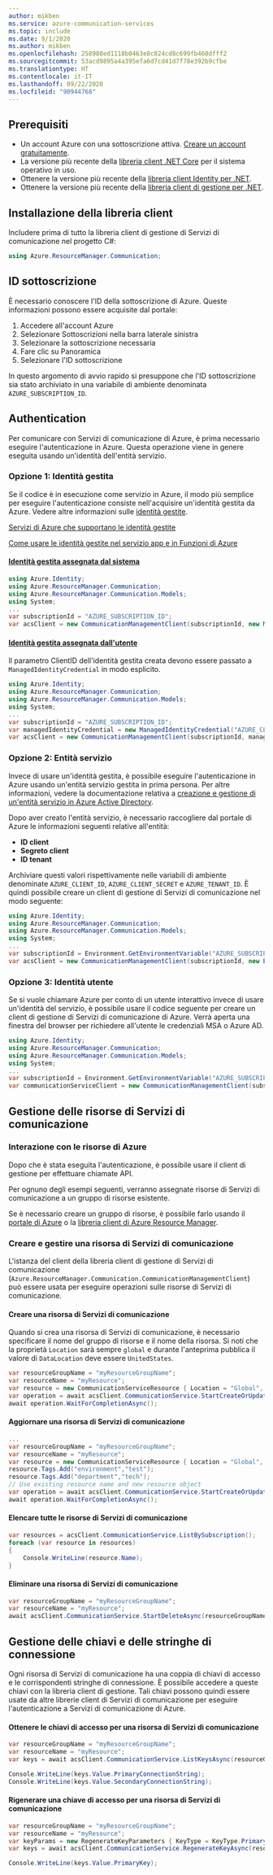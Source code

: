 ```yaml
---
author: mikben
ms.service: azure-communication-services
ms.topic: include
ms.date: 9/1/2020
ms.author: mikben
ms.openlocfilehash: 258908ed1118b0463e8c824cd8c699fb460dfff2
ms.sourcegitcommit: 53acd9895a4a395efa6d7cd41d7f78e392b9cfbe
ms.translationtype: HT
ms.contentlocale: it-IT
ms.lasthandoff: 09/22/2020
ms.locfileid: "90944768"
---
```

## <a name="prerequisites"></a>Prerequisiti

- Un account Azure con una sottoscrizione attiva. [Creare un account gratuitamente](https://azure.microsoft.com/free/dotnet/).
- La versione più recente della [libreria client .NET Core](https://dotnet.microsoft.com/download/dotnet-core) per il sistema operativo in uso.
- Ottenere la versione più recente della [libreria client Identity per .NET](https://docs.microsoft.com/dotnet/api/azure.identity?view=azure-dotnet).
- Ottenere la versione più recente della [libreria client di gestione per .NET](../../concepts/sdk-options.md).

## <a name="installing-the-client-library"></a>Installazione della libreria client

Includere prima di tutto la libreria client di gestione di Servizi di comunicazione nel progetto C#:

```csharp
using Azure.ResourceManager.Communication;
```

## <a name="subscription-id"></a>ID sottoscrizione

È necessario conoscere l'ID della sottoscrizione di Azure. Queste informazioni possono essere acquisite dal portale:

1.  Accedere all'account Azure
2.  Selezionare Sottoscrizioni nella barra laterale sinistra
3.  Selezionare la sottoscrizione necessaria
4.  Fare clic su Panoramica
5.  Selezionare l'ID sottoscrizione

In questo argomento di avvio rapido si presuppone che l'ID sottoscrizione sia stato archiviato in una variabile di ambiente denominata `AZURE_SUBSCRIPTION_ID`.

## <a name="authentication"></a>Authentication

Per comunicare con Servizi di comunicazione di Azure, è prima necessario eseguire l'autenticazione in Azure. Questa operazione viene in genere eseguita usando un'identità dell'entità servizio.

### <a name="option-1-managed-identity"></a>Opzione 1: Identità gestita

Se il codice è in esecuzione come servizio in Azure, il modo più semplice per eseguire l'autenticazione consiste nell'acquisire un'identità gestita da Azure. Vedere altre informazioni sulle [identità gestite](https://docs.microsoft.com/azure/active-directory/managed-identities-azure-resources/overview).

[Servizi di Azure che supportano le identità gestite](https://docs.microsoft.com/azure/active-directory/managed-identities-azure-resources/services-support-managed-identities)

[Come usare le identità gestite nel servizio app e in Funzioni di Azure](https://docs.microsoft.com/azure/app-service/overview-managed-identity?tabs=dotnet)

#### <a name="system-assigned-managed-identity"></a>[Identità gestita assegnata dal sistema](https://docs.microsoft.com/azure/app-service/overview-managed-identity?tabs=dotnet#add-a-system-assigned-identity)

```csharp
using Azure.Identity;
using Azure.ResourceManager.Communication;
using Azure.ResourceManager.Communication.Models;
using System;
...
var subscriptionId = "AZURE_SUBSCRIPTION_ID";
var acsClient = new CommunicationManagementClient(subscriptionId, new ManagedIdentityCredential());
```

#### <a name="user-assigned-managed-identity"></a>[Identità gestita assegnata dall'utente](https://docs.microsoft.com/azure/app-service/overview-managed-identity?tabs=dotnet#add-a-user-assigned-identity)

Il parametro ClientID dell'identità gestita creata devono essere passato a `ManagedIdentityCredential` in modo esplicito.

```csharp
using Azure.Identity;
using Azure.ResourceManager.Communication;
using Azure.ResourceManager.Communication.Models;
using System;
...
var subscriptionId = "AZURE_SUBSCRIPTION_ID";
var managedIdentityCredential = new ManagedIdentityCredential("AZURE_CLIENT_ID");
var acsClient = new CommunicationManagementClient(subscriptionId, managedIdentityCredential);
```

### <a name="option-2-service-principal"></a>Opzione 2: Entità servizio

Invece di usare un'identità gestita, è possibile eseguire l'autenticazione in Azure usando un'entità servizio gestita in prima persona. Per altre informazioni, vedere la documentazione relativa a [creazione e gestione di un'entità servizio in Azure Active Directory](https://docs.microsoft.com/azure/active-directory/develop/howto-create-service-principal-portal).

Dopo aver creato l'entità servizio, è necessario raccogliere dal portale di Azure le informazioni seguenti relative all'entità:

- **ID client**
- **Segreto client**
- **ID tenant**

Archiviare questi valori rispettivamente nelle variabili di ambiente denominate `AZURE_CLIENT_ID`, `AZURE_CLIENT_SECRET` e `AZURE_TENANT_ID`. È quindi possibile creare un client di gestione di Servizi di comunicazione nel modo seguente:

```csharp
using Azure.Identity;
using Azure.ResourceManager.Communication;
using Azure.ResourceManager.Communication.Models;
using System;
...
var subscriptionId = Environment.GetEnvironmentVariable("AZURE_SUBSCRIPTION_ID");
var acsClient = new CommunicationManagementClient(subscriptionId, new EnvironmentCredential());
```

### <a name="option-3-user-identity"></a>Opzione 3: Identità utente

Se si vuole chiamare Azure per conto di un utente interattivo invece di usare un'identità del servizio, è possibile usare il codice seguente per creare un client di gestione di Servizi di comunicazione di Azure. Verrà aperta una finestra del browser per richiedere all'utente le credenziali MSA o Azure AD.

```csharp
using Azure.Identity;
using Azure.ResourceManager.Communication;
using Azure.ResourceManager.Communication.Models;
using System;
...
var subscriptionId = Environment.GetEnvironmentVariable("AZURE_SUBSCRIPTION_ID");
var communicationServiceClient = new CommunicationManagementClient(subscriptionId, new InteractiveBrowserCredential());
```

## <a name="managing-communication-services-resources"></a>Gestione delle risorse di Servizi di comunicazione

### <a name="interacting-with-azure-resources"></a>Interazione con le risorse di Azure

Dopo che è stata eseguita l'autenticazione, è possibile usare il client di gestione per effettuare chiamate API.

Per ognuno degli esempi seguenti, verranno assegnate risorse di Servizi di comunicazione a un gruppo di risorse esistente.

Se è necessario creare un gruppo di risorse, è possibile farlo usando il [portale di Azure](https://docs.microsoft.com/azure/azure-resource-manager/management/manage-resource-groups-portal) o la [libreria client di Azure Resource Manager](https://github.com/Azure/azure-sdk-for-net/blob/master/doc/mgmt_preview_quickstart.md).

### <a name="create-and-manage-a-communication-services-resource"></a>Creare e gestire una risorsa di Servizi di comunicazione

L'istanza del client della libreria client di gestione di Servizi di comunicazione (``Azure.ResourceManager.Communication.CommunicationManagementClient``) può essere usata per eseguire operazioni sulle risorse di Servizi di comunicazione.

#### <a name="create-a-communication-services-resource"></a>Creare una risorsa di Servizi di comunicazione

Quando si crea una risorsa di Servizi di comunicazione, è necessario specificare il nome del gruppo di risorse e il nome della risorsa. Si noti che la proprietà `Location` sarà sempre `global` e durante l'anteprima pubblica il valore di `DataLocation` deve essere `UnitedStates`.

```csharp
var resourceGroupName = "myResourceGroupName";
var resourceName = "myResource";
var resource = new CommunicationServiceResource { Location = "Global", DataLocation = "UnitedStates"  };
var operation = await acsClient.CommunicationService.StartCreateOrUpdateAsync(resourceGroupName, resourceName, resource);
await operation.WaitForCompletionAsync();
```

#### <a name="update-a-communication-services-resource"></a>Aggiornare una risorsa di Servizi di comunicazione

```csharp
...
var resourceGroupName = "myResourceGroupName";
var resourceName = "myResource";
var resource = new CommunicationServiceResource { Location = "Global", DataLocation = "UnitedStates" };
resource.Tags.Add("environment","test");
resource.Tags.Add("department","tech");
// Use existing resource name and new resource object
var operation = await acsClient.CommunicationService.StartCreateOrUpdateAsync(resourceGroupName, resourceName, resource);
await operation.WaitForCompletionAsync();
```

#### <a name="list-all-communication-services-resources"></a>Elencare tutte le risorse di Servizi di comunicazione

```csharp
var resources = acsClient.CommunicationService.ListBySubscription();
foreach (var resource in resources)
{
    Console.WriteLine(resource.Name);
}
```

#### <a name="delete-a-communication-services-resource"></a>Eliminare una risorsa di Servizi di comunicazione

```csharp
var resourceGroupName = "myResourceGroupName";
var resourceName = "myResource";
await acsClient.CommunicationService.StartDeleteAsync(resourceGroupName, resourceName);
```

## <a name="managing-keys-and-connection-strings"></a>Gestione delle chiavi e delle stringhe di connessione

Ogni risorsa di Servizi di comunicazione ha una coppia di chiavi di accesso e le corrispondenti stringhe di connessione. È possibile accedere a queste chiavi con la libreria client di gestione. Tali chiavi possono quindi essere usate da altre librerie client di Servizi di comunicazione per eseguire l'autenticazione a Servizi di comunicazione di Azure.

#### <a name="get-access-keys-for-a-communication-services-resource"></a>Ottenere le chiavi di accesso per una risorsa di Servizi di comunicazione

```csharp
var resourceGroupName = "myResourceGroupName";
var resourceName = "myResource";
var keys = await acsClient.CommunicationService.ListKeysAsync(resourceGroupName, resourceName);

Console.WriteLine(keys.Value.PrimaryConnectionString);
Console.WriteLine(keys.Value.SecondaryConnectionString);
```

#### <a name="regenerate-an-access-key-for-a-communication-services-resource"></a>Rigenerare una chiave di accesso per una risorsa di Servizi di comunicazione

```csharp
var resourceGroupName = "myResourceGroupName";
var resourceName = "myResource";
var keyParams = new RegenerateKeyParameters { KeyType = KeyType.Primary };
var keys = await acsClient.CommunicationService.RegenerateKeyAsync(resourceGroupName, resourceName, keyParams);

Console.WriteLine(keys.Value.PrimaryKey);
```
